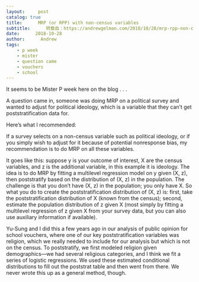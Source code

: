 ```yaml
---
layout:     post
catalog: true
title:      MRP (or RPP) with non-census variables
subtitle:      转载自：https://andrewgelman.com/2018/10/28/mrp-rpp-non-census-variables/
date:      2018-10-28
author:      Andrew
tags:
    - p week
    - mister
    - question came
    - vouchers
    - school
---
```





It seems to be Mister P week here on the blog . . .

A question came in, someone was doing MRP on a political survey and wanted to adjust for political ideology, which is a variable that they can’t get poststratification data for.

Here’s what I recommended:

If a survey selects on a non-census variable such as political ideology, or if you simply wish to adjust for it because of potential nonresponse bias, my recommendation is to do MRP on all these variables.

It goes like this: suppose y is your outcome of interest, X are the census variables, and z is the additional variable, in this example it is ideology. The idea is to do MRP by fitting a multilevel regression model on y given (X, z), then poststratify based on the distribution of (X, z) in the population. The challenge is that you don’t have (X, z) in the population; you only have X. So what you do to create the poststratification distribution of (X, z) is: first, take the poststratification distribution of X (known from the census); second, estimate the population distribution of z given X (most simply by fitting a multilevel regression of z given X from your survey data, but you can also use auxiliary information if available).

Yu-Sung and I did this a few years ago in our analysis of public opinion for school vouchers, where one of our key poststratification variables was religion, which we really needed to include for our analysis but which is not on the census. To poststratify, we first modeled religion given demographics—we had several religious categories, and I think we fit a series of logistic regressions. We used these estimated conditional distributions to fill out the poststrat table and then went from there. We never wrote this up as a general method, though.



